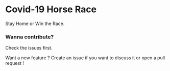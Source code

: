# Covid-19 Horse Race
Stay Home or Win the Race. 

### Wanna contribute?

Check the issues first.

Want a new feature ?
Create an issue if you want to discuss it or open a pull request !
